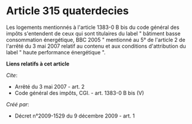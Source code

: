 # Article 315 quaterdecies

Les logements mentionnés à l'article 1383-0 B bis du code général des impôts s'entendent de ceux qui sont titulaires du label
" bâtiment basse consommation énergétique, BBC 2005 " mentionné au 5° de l'article 2 de l'arrêté du 3 mai 2007 relatif au
contenu et aux conditions d'attribution du label " haute performance énergétique ".

**Liens relatifs à cet article**

_Cite_:

  - Arrêté du 3 mai 2007 - art. 2
  - Code général des impôts, CGI. - art. 1383-0 B bis (V)

_Créé par_:

  - Décret n°2009-1529 du 9 décembre 2009 - art. 1
